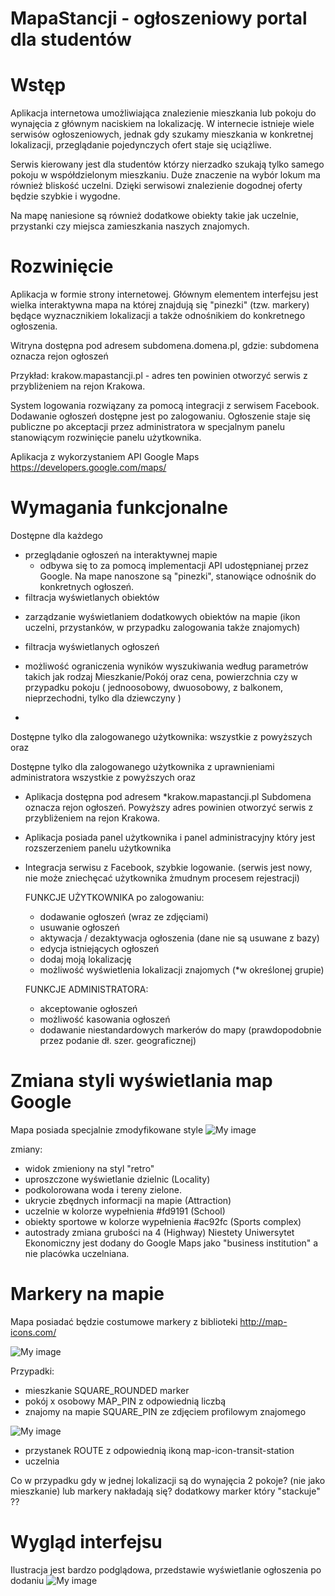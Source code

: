 # MapaStancji - ogłoszeniowy portal dla studentów

# Wstęp

Aplikacja internetowa umożliwiająca znalezienie mieszkania lub pokoju do wynajęcia z głównym naciskiem na lokalizację.
W internecie istnieje wiele serwisów ogłoszeniowych, jednak gdy szukamy mieszkania w konkretnej lokalizacji, przeglądanie pojedynczych ofert staje się uciążliwe.

Serwis kierowany jest dla studentów którzy nierzadko szukają tylko samego pokoju w współdzielonym mieszkaniu. Duże znaczenie na wybór lokum ma również bliskość uczelni. Dzięki serwisowi znalezienie dogodnej oferty będzie szybkie i wygodne.

Na mapę naniesione są również dodatkowe obiekty takie jak uczelnie, przystanki czy miejsca zamieszkania naszych znajomych. 

# Rozwinięcie

Aplikacja w formie strony internetowej. Głównym elementem interfejsu jest wielka interaktywna mapa na której znajdują się "pinezki" (tzw. markery) będące wyznacznikiem lokalizacji a także odnośnikiem do konkretnego ogłoszenia.

Witryna dostępna pod adresem subdomena.domena.pl, gdzie: subdomena oznacza rejon ogłoszeń

Przykład: krakow.mapastancji.pl - adres ten powinien otworzyć serwis z przybliżeniem na rejon Krakowa.

System logowania rozwiązany za pomocą integracji z serwisem Facebook. Dodawanie ogłoszeń dostępne jest po zalogowaniu.
Ogłoszenie staje się publiczne po akceptacji przez administratora w specjalnym panelu stanowiącym rozwinięcie panelu użytkownika.

Aplikacja z wykorzystaniem API Google Maps
https://developers.google.com/maps/

# Wymagania funkcjonalne

Dostępne dla każdego 
- przeglądanie ogłoszeń na interaktywnej mapie
  * odbywa się to za pomocą implementacji API udostępnianej przez Google. Na mape nanoszone są "pinezki", stanowiące odnośnik do konkretnych ogłoszeń.
- filtracja wyświetlanych obiektów
 * zarządzanie wyświetlaniem dodatkowych obiektów na mapie (ikon uczelni, przystanków, w przypadku zalogowania także znajomych)
- filtracja wyświetlanych ogłoszeń
 * możliwość ograniczenia wyników wyszukiwania według parametrów takich jak rodzaj Mieszkanie/Pokój oraz cena, powierzchnia czy w przypadku pokoju ( jednoosobowy, dwuosobowy, z balkonem, nieprzechodni, tylko dla dziewczyny )
- 
 


Dostępne tylko dla zalogowanego użytkownika:
wszystkie z powyższych oraz

Dostępne tylko dla zalogowanego użytkownika z uprawnieniami administratora
wszystkie z powyższych oraz


- Aplikacja dostępna pod adresem *krakow.mapastancji.pl
  Subdomena oznacza rejon ogłoszeń. Powyższy adres powinien otworzyć serwis z przybliżeniem na rejon Krakowa.
- Aplikacja posiada panel użytkownika i panel administracyjny który jest rozszerzeniem panelu użytkownika

- Integracja serwisu z Facebook, szybkie logowanie.
  (serwis jest nowy, nie może zniechęcać użytkownika żmudnym procesem rejestracji)
  
  FUNKCJE UŻYTKOWNIKA po zalogowaniu:
  * dodawanie ogłoszeń (wraz ze zdjęciami)
  * usuwanie ogłoszeń
  * aktywacja / dezaktywacja ogłoszenia (dane nie są usuwane z bazy)
  * edycja istniejących ogłoszeń
  * dodaj moją lokalizację
  * możliwość wyświetlenia lokalizacji znajomych (*w określonej grupie)
  
  FUNKCJE ADMINISTRATORA:
  * akceptowanie ogłoszeń
  * możliwość kasowania ogłoszeń
  * dodawanie niestandardowych markerów do mapy (prawdopodobnie przez podanie dł. szer. geograficznej)

# Zmiana styli wyświetlania map Google

Mapa posiada specjalnie zmodyfikowane style
![My image](https://i.imgur.com/JsJj18Y.png)

zmiany:
- widok zmieniony na styl "retro"
- uproszczone wyświetlanie dzielnic (Locality)
- podkolorowana woda i tereny zielone.
- ukrycie zbędnych informacji na mapie (Attraction)
- uczelnie w kolorze wypełnienia #fd9191 (School)
- obiekty sportowe w kolorze wypełnienia #ac92fc (Sports complex)
- autostrady zmiana grubości na 4 (Highway)
Niestety Uniwersytet Ekonomiczny jest dodany do Google Maps jako "business institution" a nie placówka uczelniana.

# Markery na mapie

Mapa posiadać będzie costumowe markery z biblioteki
http://map-icons.com/

![My image](https://i.imgur.com/vzwMiXy.png)

Przypadki:
- mieszkanie SQUARE_ROUNDED marker
- pokój x osobowy MAP_PIN z odpowiednią liczbą
- znajomy na mapie SQUARE_PIN ze zdjęciem profilowym znajomego

![My image](https://i.imgur.com/gKgcuOL.png)

- przystanek ROUTE z odpowiednią ikoną map-icon-transit-station
- uczelnia

Co w przypadku gdy w jednej lokalizacji są do wynajęcia 2 pokoje? (nie jako mieszkanie) lub markery nakładają się?
dodatkowy marker który "stackuje" ??

# Wygląd interfejsu

Ilustracja jest bardzo podglądowa, przedstawie wyświetlanie ogłoszenia po dodaniu
![My image](https://i.imgur.com/2mYbAvz.png)





